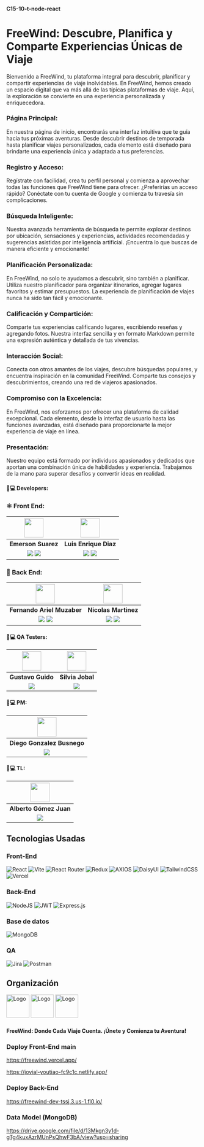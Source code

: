 #### C15-10-t-node-react

# FreeWind: Descubre, Planifica y Comparte Experiencias Únicas de Viaje

Bienvenido a FreeWind, tu plataforma integral para descubrir, planificar y compartir experiencias de viaje inolvidables. En FreeWind, hemos creado un espacio digital que va más allá de las típicas plataformas de viaje. Aquí, la exploración se convierte en una experiencia personalizada y enriquecedora.

### Página Principal:

En nuestra página de inicio, encontrarás una interfaz intuitiva que te guía hacia tus próximas aventuras. Desde descubrir destinos de temporada hasta planificar viajes personalizados, cada elemento está diseñado para brindarte una experiencia única y adaptada a tus preferencias.

### Registro y Acceso:

Regístrate con facilidad, crea tu perfil personal y comienza a aprovechar todas las funciones que FreeWind tiene para ofrecer. ¿Preferirías un acceso rápido? Conéctate con tu cuenta de Google y comienza tu travesía sin complicaciones.

### Búsqueda Inteligente:

Nuestra avanzada herramienta de búsqueda te permite explorar destinos por ubicación, sensaciones y experiencias, actividades recomendadas y sugerencias asistidas por inteligencia artificial. ¡Encuentra lo que buscas de manera eficiente y emocionante!

### Planificación Personalizada:

En FreeWind, no solo te ayudamos a descubrir, sino también a planificar. Utiliza nuestro planificador para organizar itinerarios, agregar lugares favoritos y estimar presupuestos. La experiencia de planificación de viajes nunca ha sido tan fácil y emocionante.

### Calificación y Compartición:

Comparte tus experiencias calificando lugares, escribiendo reseñas y agregando fotos. Nuestra interfaz sencilla y en formato Markdown permite una expresión auténtica y detallada de tus vivencias.

### Interacción Social:

Conecta con otros amantes de los viajes, descubre búsquedas populares, y encuentra inspiración en la comunidad FreeWind. Comparte tus consejos y descubrimientos, creando una red de viajeros apasionados.

### Compromiso con la Excelencia:

En FreeWind, nos esforzamos por ofrecer una plataforma de calidad excepcional. Cada elemento, desde la interfaz de usuario hasta las funciones avanzadas, está diseñado para proporcionarte la mejor experiencia de viaje en línea.

### Presentación:

Nuestro equipo está formado por individuos apasionados y dedicados que aportan una combinación única de habilidades y experiencia. Trabajamos de la mano para superar desafíos y convertir ideas en realidad.

#### 🧑💻 Developers:

### ⚛️ Front End:

|                                                                                                                                            <img src="https://github.com/jerick97.png" width=50>                                                                                                                                            |                                                                                                                                                      <img src="https://github.com/luismagnum.png" width=50>                                                                                                                                                      |
| :----------------------------------------------------------------------------------------------------------------------------------------------------------------------------------------------------------------------------------------------------------------------------------------------------------------------------------------: | :--------------------------------------------------------------------------------------------------------------------------------------------------------------------------------------------------------------------------------------------------------------------------------------------------------------------------------------------------------------: |
|                                                                                                                                                             **Emerson Suarez**                                                                                                                                                             |                                                                                                                                                                      **Luis Enrique Diaz**                                                                                                                                                                       |
| <a href="https://github.com/Jerick97"><img src="https://img.shields.io/badge/github-%23121011.svg?&style=for-the-badge&logo=github&logoColor=white"/></a> <a href="https://pe.linkedin.com/in/emerson-suarez97"><img src="https://img.shields.io/badge/linkedin%20-%230077B5.svg?&style=for-the-badge&logo=linkedin&logoColor=white"/></a> | <a href="https://github.com/luismagnum"><img src="https://img.shields.io/badge/github-%23121011.svg?&style=for-the-badge&logo=github&logoColor=white"/></a> <a href="https://www.linkedin.com/in/luis-enrique-diaz-briceño-b4662124b"><img src="https://img.shields.io/badge/linkedin%20-%230077B5.svg?&style=for-the-badge&logo=linkedin&logoColor=white"/></a> |

### 🚀 Back End:

|                                                                                                                                       <img src="https://github.com/fermuzadev.png" width=50>                                                                                                                                        |                                                                                                                                                      <img src="https://github.com/Martinez-Latorraca.png" width=50>                                                                                                                                                      |
| :---------------------------------------------------------------------------------------------------------------------------------------------------------------------------------------------------------------------------------------------------------------------------------------------------------------------------------: | :----------------------------------------------------------------------------------------------------------------------------------------------------------------------------------------------------------------------------------------------------------------------------------------------------------------------------------------------------------------------: |
|                                                                                                                                                     **Fernando Ariel Muzaber**                                                                                                                                                      |                                                                                                                                                                           **Nicolas Martinez**                                                                                                                                                                           |
| <a href="https://github.com/fermuzadev"><img src="https://img.shields.io/badge/github-%23121011.svg?&style=for-the-badge&logo=github&logoColor=white"/></a> <a href="https://linkedin.com/in/fermuzadev"><img src="https://img.shields.io/badge/linkedin%20-%230077B5.svg?&style=for-the-badge&logo=linkedin&logoColor=white"/></a> | <a href="https://github.com/Martinez-Latorraca"><img src="https://img.shields.io/badge/github-%23121011.svg?&style=for-the-badge&logo=github&logoColor=white"/></a> <a href="https://uy.linkedin.com/in/nicol%C3%A1s-mart%C3%ADnez-latorraca"><img src="https://img.shields.io/badge/linkedin%20-%230077B5.svg?&style=for-the-badge&logo=linkedin&logoColor=white"/></a> |

#### 🧑💻 QA Testers:

|                                    <img src="https://cdn.discordapp.com/avatars/1176223182739472446/833baf0d420e9dddb5bbbc4d597306b3.webp" width=50>                                     |                                   <img src="https://cdn.discordapp.com/avatars/1171416737837764703/2831b0e1bae211ccbd4a80339c958560.webp" width=50>                                   |
| :--------------------------------------------------------------------------------------------------------------------------------------------------------------------------------------: | :-----------------------------------------------------------------------------------------------------------------------------------------------------------------------------------: |
|                                                                                    **Gustavo Guido**                                                                                     |                                                                                   **Silvia Jobal**                                                                                    |
| <a href="https://www.linkedin.com/in/gustavo-guido-ab604812b"><img src="https://img.shields.io/badge/linkedin%20-%230077B5.svg?&style=for-the-badge&logo=linkedin&logoColor=white"/></a> | <a href="https://ar.linkedin.com/in/silvia-jobal-testerqa"><img src="https://img.shields.io/badge/linkedin%20-%230077B5.svg?&style=for-the-badge&logo=linkedin&logoColor=white"/></a> |

#### 🧑💻 PM:

|                                                    <img src="https://github.com/kingDiegato.png" width=50>                                                    |
| :-----------------------------------------------------------------------------------------------------------------------------------------------------------: |
|                                                                  **Diego Gonzalez Busnego**                                                                   |
| <a href="https://github.com/kingDiegato/"><img src="https://img.shields.io/badge/github-%23121011.svg?&style=for-the-badge&logo=github&logoColor=white"/></a> |

#### 🧑💻 TL:

|                                                    <img src="https://github.com/agomezjuan.png" width=50>                                                    |
| :----------------------------------------------------------------------------------------------------------------------------------------------------------: |
|                                                                    **Alberto Gómez Juan**                                                                    |
| <a href="https://github.com/agomezjuan/"><img src="https://img.shields.io/badge/github-%23121011.svg?&style=for-the-badge&logo=github&logoColor=white"/></a> |

<h2> Tecnologias Usadas</h2>
<h3>Front-End</h3>

![React](https://img.shields.io/static/v1?style=for-the-badge&message=React&color=222222&logo=React&logoColor=61DAFB&label) ![Vite](https://img.shields.io/badge/vite-%23646CFF.svg?style=for-the-badge&logo=vite&logoColor=white) ![React Router](https://img.shields.io/badge/React_Router-CA4245?style=for-the-badge&logo=react-router&logoColor=white) ![Redux](https://img.shields.io/badge/redux-%23593d88.svg?style=for-the-badge&logo=redux&logoColor=white) ![AXIOS](https://img.shields.io/badge/AXIOS-%235A29E4?style=for-the-badge&logo=axios) ![DaisyUI](https://img.shields.io/badge/daisyui-5A0EF8?style=for-the-badge&logo=daisyui&logoColor=white) ![TailwindCSS](https://img.shields.io/badge/tailwindcss-%2338B2AC.svg?style=for-the-badge&logo=tailwind-css&logoColor=white) ![Vercel](https://img.shields.io/static/v1?style=for-the-badge&message=Vercel&color=000000&logo=Vercel&logoColor=FFFFFF&label=)

<h3>Back-End</h3>

![NodeJS](https://img.shields.io/badge/node.js-6DA55F?style=for-the-badge&logo=node.js&logoColor=white) ![JWT](https://img.shields.io/badge/JWT-black?style=for-the-badge&logo=JSON%20web%20tokens) ![Express.js](https://img.shields.io/badge/express.js-%23404d59.svg?style=for-the-badge&logo=express&logoColor=%2361DAFB)

<h3>Base de datos</h3>

![MongoDB](https://img.shields.io/badge/MongoDB-%234ea94b.svg?style=for-the-badge&logo=mongodb&logoColor=white)

<h3>QA</h3>

![Jira](https://img.shields.io/badge/Jira-FFF?style=for-the-badge&logo=jira&logoColor=blue) ![Postman](https://img.shields.io/badge/Postman-FF6C37?style=for-the-badge&logo=postman&logoColor=white)

<div>
<!-- Organización -->
<h2> Organización
</h2>
  <img src="https://cdn.jsdelivr.net/gh/devicons/devicon/icons/figma/figma-original.svg" alt="Logo" width="60" height="60">
  <img src="https://cdn.jsdelivr.net/gh/devicons/devicon/icons/slack/slack-original.svg" alt="Logo" width="60" height="60">
<img src="https://img.icons8.com/color/480/discord-new-logo.png" alt="Logo" width="60" height="60">
</dvi>

###

**FreeWind: Donde Cada Viaje Cuenta. ¡Únete y Comienza tu Aventura!**

### Deploy Front-End main

https://freewind.vercel.app/

https://jovial-youtiao-fc9c1c.netlify.app/

### Deploy Back-End

https://freewind-dev-tssj.3.us-1.fl0.io/

### Data Model (MongoDB)

https://drive.google.com/file/d/13Mkgn3y1d-gTg4kuxAzrMUnPsQhwF3bA/view?usp=sharing
